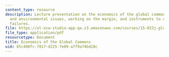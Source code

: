 ```yaml
---
content_type: resource
description: Lecture presentation on the economics of the global commons, market failure
  and environmental issues, working on the margin, and instruments to correct market
  failures.
file: https://ol-ocw-studio-app-qa.s3.amazonaws.com/courses/15-023j-global-climate-change-economics-science-and-policy-spring-2008/85c408fc7017d2257e09a7f9a74bd28c_lec7.pdf
file_type: application/pdf
resourcetype: Document
title: Economics of the Global Commons
uid: 85c408fc-7017-d225-7e09-a7f9a74bd28c
---
```

